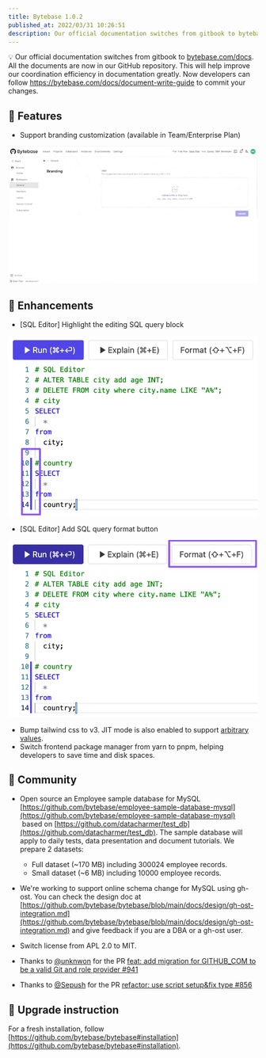 ```yaml
---
title: Bytebase 1.0.2
published_at: 2022/03/31 10:26:51
description: Our official documentation switches from gitbook to bytebase.com/docs. Support branding customization. Highlight the editing SQL query block. Add SQL query format button.
---
```


​💡 Our official documentation switches from gitbook to [bytebase.com/docs](https://bytebase.com/docs). All the documents are now in our GitHub repository. This will help improve our coordination efficiency in documentation greatly. Now developers can follow https://bytebase.com/docs/document-write-guide to commit your changes.

## 🚀 Features

- Support branding customization (available in Team/Enterprise Plan)

![_](/static/changelog/1.0.2/branding.gif)

## 🎄 Enhancements

- [SQL Editor] Highlight the editing SQL query block

![_](/static/changelog/1.0.2/sql-editor-highlight-gutter.webp)

- [SQL Editor] Add SQL query format button

![_](/static/changelog/1.0.2/sql-editor-format.webp)

- Bump tailwind css to v3. JIT mode is also enabled to support [arbitrary values](https://tailwindcss.com/docs/adding-custom-styles#using-arbitrary-values).
- Switch frontend package manager from yarn to pnpm, helping developers to save time and disk spaces.

## 🎠 Community

- Open source an Employee sample database for MySQL [https://github.com/bytebase/employee-sample-database-mysql](https://github.com/bytebase/employee-sample-database-mysql)  based on [https://github.com/datacharmer/test_db](https://github.com/datacharmer/test_db). The sample database will apply to daily tests, data presentation and document tutorials. We prepare 2 datasets:

  - Full dataset (~170 MB) including 300024 employee records.
  - Small dataset (~6 MB) including 10000 employee records.

- We're working to support online schema change for MySQL using gh-ost. You can check the design doc at [https://github.com/bytebase/bytebase/blob/main/docs/design/gh-ost-integration.md](https://github.com/bytebase/bytebase/blob/main/docs/design/gh-ost-integration.md) and give feedback if you are a DBA or a gh-ost user.

- Switch license from APL 2.0 to MIT.

- Thanks to [@unknwon](https://github.com/unknwon) for the PR [feat: add migration for GITHUB_COM to be a valid Git and role provider #941](https://github.com/bytebase/bytebase/pull/941)

- Thanks to [@Sepush](https://github.com/Sepush) for the PR [refactor: use script setup&fix type #856](https://github.com/bytebase/bytebase/pull/856)

## 📕 Upgrade instruction

For a fresh installation, follow [https://github.com/bytebase/bytebase#installation](https://github.com/bytebase/bytebase#installation).
